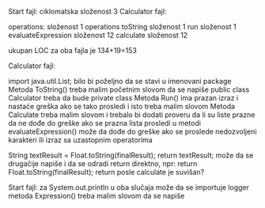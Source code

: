 Start fajl: ciklomatska složenost 3
Calculator fajl:

operations: složenost 1
operations toString složenost 1
run složenost 1
evaluateExpression složenost 12
calculate složenost 12

ukupan LOC za oba fajla je 134+19=153


Calculator fajl:

import java.util.List; bilo bi poželjno da se stavi u imenovani package
Metoda ToString() treba malim početnim slovom da se napiše
public class Calculator treba da bude private class
Metoda Run() ima prazan izraz i nastaće greška ako se tako prosledi i isto treba malim slovom
Metoda Calculate treba malim slovom i trebalo bi dodati proveru da li su liste prazne da ne dođe do greške ako se prazna lista prosledi
u metodi evaluateExpression() može da dođe do greške ako se proslede nedozvoljeni karakteri ili izraz sa uzastopnim operatorima

 String textResult = Float.toString(finalResult);
        return textResult;
može da se drugačije napiše i da se odradi return direktno, npr:
return Float.toString(finalResult);
return posle calculate je suvišan?


Start fajl:
za System.out.println u oba slučaja može da se importuje logger
metoda Expression() treba malim slovom da se napiše

